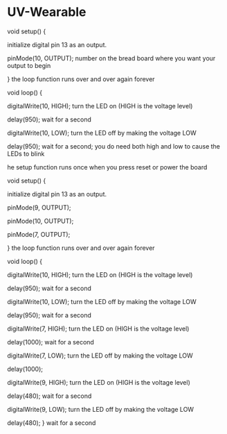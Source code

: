 # UV-Wearable
void setup() {

initialize digital pin 13 as an output.

pinMode(10, OUTPUT); number on the bread board where you want your output to begin

}
the loop function runs over and over again forever

void loop() {

digitalWrite(10, HIGH); turn the LED on (HIGH is the voltage level)

delay(950); wait for a second

digitalWrite(10, LOW); turn the LED off by making the voltage LOW

delay(950); wait for a second; you do need both high and low to cause the LEDs to blink

he setup function runs once when you press reset or power the board

void setup() {

initialize digital pin 13 as an output.

pinMode(9, OUTPUT);

pinMode(10, OUTPUT);

pinMode(7, OUTPUT);

}
the loop function runs over and over again forever




void loop() {

digitalWrite(10, HIGH); turn the LED on (HIGH is the voltage level)

delay(950); wait for a second

digitalWrite(10, LOW); turn the LED off by making the voltage LOW

delay(950); wait for a second

digitalWrite(7, HIGH); turn the LED on (HIGH is the voltage level)

delay(1000); wait for a second

digitalWrite(7, LOW); turn the LED off by making the voltage LOW

delay(1000);

digitalWrite(9, HIGH); turn the LED on (HIGH is the voltage level)

delay(480); wait for a second

digitalWrite(9, LOW); turn the LED off by making the voltage LOW

delay(480); } wait for a second
